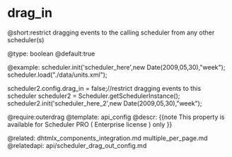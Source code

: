 drag_in
=============
@short:restrict dragging events to the calling scheduler from any other scheduler(s)
	

@type: boolean
@default:true

@example:
scheduler.init('scheduler_here',new Date(2009,05,30),"week");
scheduler.load("./data/units.xml");
 
 
scheduler2.config.drag_in = false;//restrict dragging events to this scheduler 
scheduler2 = Scheduler.getSchedulerInstance();
scheduler2.init('scheduler_here_2',new Date(2009,05,30),"week");

@require:outerdrag
@template:	api_config
@descr:
{{note
This property is available for Scheduler PRO ( Enterprise license ) only
}}

@related:
	dhtmlx_components_integration.md
    multiple_per_page.md
@relatedapi:
	api/scheduler_drag_out_config.md